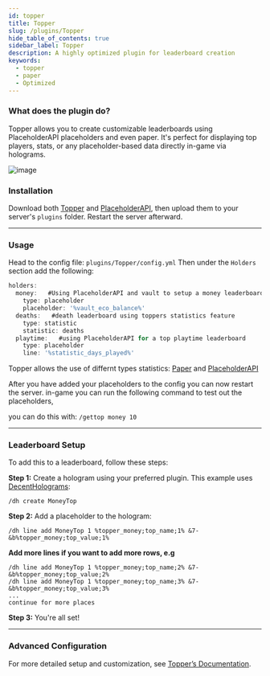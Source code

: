 ```yaml
---
id: topper
title: Topper
slug: /plugins/Topper
hide_table_of_contents: true
sidebar_label: Topper
description: A highly optimized plugin for leaderboard creation
keywords:
  - topper
  - paper
  - Optimized
---
```

### What does the plugin do?

Topper allows you to create customizable leaderboards using PlaceholderAPI placeholders and even paper. It's perfect for displaying top players, stats, or any placeholder-based data directly in-game via holograms.

![image](https://topper-mc.github.io/Wiki/spigot/quickstart/gettop.png)

### Installation

Download both [Topper](https://www.spigotmc.org/resources/topper.110417/) and [PlaceholderAPI](https://www.spigotmc.org/resources/placeholderapi.6245/), then upload them to your server's `plugins` folder. Restart the server afterward.

---

### Usage
Head to the config file: `plugins/Topper/config.yml`
Then under the `Holders` section add the following:

```jsx title="plugins/Topper/config.yml"
holders:
  money:   #Using PlaceholderAPI and vault to setup a money leaderboard
    type: placeholder
    placeholder: '%vault_eco_balance%'
  deaths:   #death leaderboard using toppers statistics feature
    type: statistic
    statistic: deaths
  playtime:   #using PlaceholderAPI for a top playtime leaderboard
    type: placeholder
    line: '%statistic_days_played%'
```
Topper allows the use of differnt types statistics:
[Paper](https://hub.spigotmc.org/javadocs/spigot/org/bukkit/Statistic.html) and [PlaceholderAPI](https://wiki.placeholderapi.com/users/placeholder-list/)

After you have added your placeholders to the config you can now restart the server.
in-game you can run the following command to test out the placeholders, 

you can do this with: 
```/gettop money 10```

---

### Leaderboard Setup

To add this to a leaderboard, follow these steps:

**Step 1:**
Create a hologram using your preferred plugin. This example uses [DecentHolograms](https://modrinth.com/plugin/decentholograms):

```
/dh create MoneyTop
```

**Step 2:**
Add a placeholder to the hologram:

```
/dh line add MoneyTop 1 %topper_money;top_name;1% &7- &b%topper_money;top_value;1%
```

**Add more lines if you want to add more rows, e.g**

```
/dh line add MoneyTop 1 %topper_money;top_name;2% &7- &b%topper_money;top_value;2%
/dh line add MoneyTop 1 %topper_money;top_name;3% &7- &b%topper_money;top_value;3%
...
continue for more places
```

**Step 3:**
You're all set!

---

### Advanced Configuration

For more detailed setup and customization, see [Topper’s Documentation](https://topper-mc.github.io/Wiki/spigot/quickstart.html).
